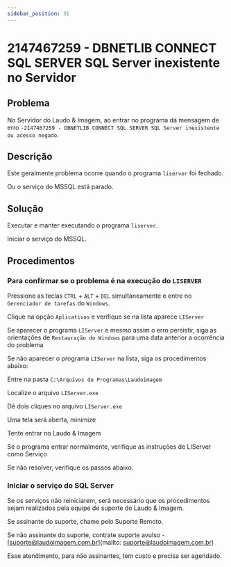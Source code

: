 ```yaml
---
sidebar_position: 31
---
```


# 2147467259 - DBNETLIB CONNECT SQL SERVER SQL Server inexistente no Servidor

## Problema

No Servidor do Laudo & Imagem, ao entrar no programa dá mensagem
de erro `-2147467259 - DBNETLIB CONNECT SQL SERVER SQL Server
inexistente ou acesso negado`.

## Descrição

Este geralmente problema ocorre quando o programa `liserver` foi
fechado.

Ou o serviço do MSSQL está parado.

## Solução

Executar e manter executando o programa `liserver`.

Iniciar o serviço do MSSQL.

## Procedimentos

### Para confirmar se o problema é na execução do `LISERVER`

Pressione as teclas `CTRL` + `ALT` + `DEL` simultaneamente e entre no
`Gerenciador de tarefas` do `Windows`.

Clique na opção `Aplicativos` e verifique se na lista aparece
`LIServer`

Se aparecer o programa `LIServer` e mesmo assim o erro persistir,
siga as orientações de `Restauração do Windows` para uma data
anterior a ocorrência do problema

Se não aparecer o programa `LIServer` na lista, siga os
procedimentos abaixo:

Entre na pasta `C:\Arquivos de Programas\Laudoimagem`

Localize o arquivo `LIServer.exe`

Dê dois cliques no arquivo `LIServer.exe`

Uma tela será aberta, minimize

Tente entrar no Laudo & Imagem

Se o programa entrar normalmente, verifique as instruções de
LIServer como Serviço

Se não resolver, verifique os passos abaixo.

### Iniciar o serviço do SQL Server

Se os serviços não reiniciarem, será necessário que os
procedimentos sejam realizados pela equipe de suporte do Laudo &
Imagem.

Se assinante do suporte, chame pelo Suporte Remoto.

Se não assinante do suporte, contrate suporte avulso -
[suporte@laudoimagem.com.br](mailto: suporte@laudoimagem.com.br)

Esse atendimento, para não assinantes, tem custo e precisa ser
agendado.
